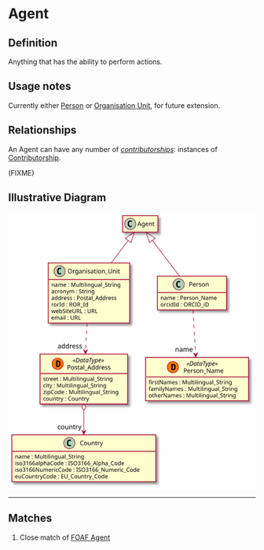 # Agent

## Definition

Anything that has the ability to perform actions.

## Usage notes

Currently either [Person](../entities/Person.md) 
or [Organisation Unit](../entities/Organisation_Unit.md),
for future extension.

## Relationships

<a name="relc4c92595-4f3d-43a3-8041-fd86fface421">An Agent can have any number of *[contributorships](../entities/Contributorship.md#user-content-relc4c92595-4f3d-43a3-8041-fd86fface421)*: instances of [Contributorship](../entities/Contributorship.md).</a>

(FIXME)

## Illustrative Diagram

![The Agent diagram](../diagrams/agent.svg)

---
## Matches
1. Close match of [FOAF Agent](http://xmlns.com/foaf/spec/#term_Agent) 
